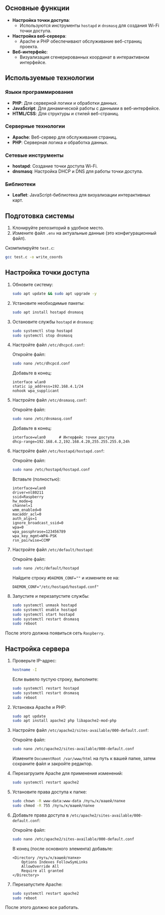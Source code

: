 ## Основные функции

- **Настройка точки доступа**:
  - Используются инструменты `hostapd` и `dnsmasq` для создания Wi-Fi точки доступа.
- **Настройка веб-сервера**:
  - Apache и PHP обеспечивают обслуживание веб-страниц проекта.
- **Веб-интерфейс**:
  - Визуализация сгенерированных координат в интерактивном интерфейсе.

## Используемые технологии

### Языки программирования
- **PHP**: Для серверной логики и обработки данных.
- **JavaScript**: Для динамической работы с данными в веб-интерфейсе.
- **HTML/CSS**: Для структуры и стилей веб-страниц.

### Серверные технологии
- **Apache**: Веб-сервер для обслуживания страниц.
- **PHP**: Серверная логика и обработка данных.

### Сетевые инструменты
- **hostapd**: Создание точки доступа Wi-Fi.
- **dnsmasq**: Настройка DHCP и DNS для работы точки доступа.

### Библиотеки
- **Leaflet**: JavaScript-библиотека для визуализации интерактивных карт.
  

## Подготовка системы

1. Клонируйте репозиторий в удобное место.
2. Измените файл `.env` на актуальные данные (это конфигурационный файл).

Скомпилируйте `test.c`:
```bash
gcc test.c -o write_coords
```

## Настройка точки доступа

1. Обновите систему:
   ```bash
   sudo apt update && sudo apt upgrade -y
   ```

2. Установите необходимые пакеты:
   ```bash
   sudo apt install hostapd dnsmasq
   ```

3. Остановите службы `hostapd` и `dnsmasq`:
   ```bash
   sudo systemctl stop hostapd
   sudo systemctl stop dnsmasq
   ```

4. Настройте файл `/etc/dhcpcd.conf`:

   Откройте файл:
   ```bash
   sudo nano /etc/dhcpcd.conf
   ```

   Добавьте в конец:
   ```
   interface wlan0
   static ip_address=192.168.4.1/24
   nohook wpa_supplicant
   ```

5. Настройте файл `/etc/dnsmasq.conf`:

   Откройте файл:
   ```bash
   sudo nano /etc/dnsmasq.conf
   ```

   Добавьте в конец:
   ```
   interface=wlan0      # Интерфейс точки доступа
   dhcp-range=192.168.4.2,192.168.4.20,255.255.255.0,24h
   ```

6. Настройте файл `/etc/hostapd/hostapd.conf`:

   Откройте файл:
   ```bash
   sudo nano /etc/hostapd/hostapd.conf
   ```

   Вставьте (полностью):
   ```
   interface=wlan0
   driver=nl80211
   ssid=Raspberry
   hw_mode=g
   channel=1
   wmm_enabled=0
   macaddr_acl=0
   auth_algs=1
   ignore_broadcast_ssid=0
   wpa=0
   wpa_passphrase=123456789
   wpa_key_mgmt=WPA-PSK
   rsn_pairwise=CCMP
   ```

7. Настройте файл `/etc/default/hostapd`:

   Откройте файл:
   ```bash
   sudo nano /etc/default/hostapd
   ```

   Найдите строку `#DAEMON_CONF=""` и измените ее на:
   ```
   DAEMON_CONF="/etc/hostapd/hostapd.conf"
   ```

8. Запустите и перезапустите службы:

   ```bash
   sudo systemctl unmask hostapd
   sudo systemctl enable hostapd
   sudo systemctl start hostapd
   sudo systemctl restart dnsmasq
   sudo reboot
   ```

После этого должна появиться сеть `Raspberry`.

## Настройка сервера

1. Проверьте IP-адрес:
   ```bash
   hostname -I
   ```

   Если вывело пустую строку, выполните:
   ```bash
   sudo systemctl restart hostapd
   sudo systemctl restart dnsmasq
   sudo reboot
   ```

2. Установка Apache и PHP:
   ```bash
   sudo apt update
   sudo apt install apache2 php libapache2-mod-php
   ```

3. Настройте файл `/etc/apache2/sites-available/000-default.conf`:

   Откройте файл:
   ```bash
   sudo nano /etc/apache2/sites-available/000-default.conf
   ```

   Измените `DocumentRoot /var/www/html` на путь к вашей папке, затем сохраните файл и закройте редактор.

4. Перезагрузите Apache для применения изменений:
   ```bash
   sudo systemctl restart apache2
   ```

5. Установите права доступа к папке:
   ```bash
   sudo chown -R www-data:www-data /путь/к/вашей/папке
   sudo chmod -R 755 /путь/к/вашей/папке
   ```

6. Добавьте права доступа в `/etc/apache2/sites-available/000-default.conf`:

   Откройте файл:
   ```bash
   sudo nano /etc/apache2/sites-available/000-default.conf
   ```

   В конец (после основного элемента) добавьте:
   ```
   <Directory /путь/к/вашей/папке>
       Options Indexes FollowSymLinks
       AllowOverride All
       Require all granted
   </Directory>
   ```

7. Перезапустите Apache:
   ```bash
   sudo systemctl restart apache2
   sudo reboot
   ```

После этого должно все работать.
